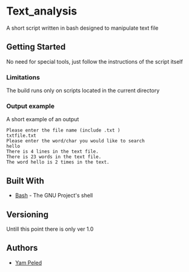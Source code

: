 # Text_analysis
A short script written in bash designed to manipulate text file

## Getting Started

No need for special tools, just follow the instructions of the script itself 
### Limitations
The build runs only on scripts located in the current directory
### Output example

A short example of an output

```
Please enter the file name (include .txt )
txtfile.txt
Please enter the word/char you would like to search
hello
There is 4 lines in the text file.
There is 23 words in the text file.
The word hello is 2 times in the text.
```
## Built With

* [Bash](https://www.gnu.org/software/bash/) - The GNU Project's shell

## Versioning

Untill this point there is only ver 1.0

## Authors

* [Yam Peled](https://github.com/yampeled1)


